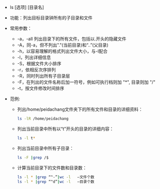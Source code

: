 - ls [选项] [目录名]
- 功能：列出目标目录钟所有的子目录和文件
- 常用参数：
  - -a，-all	列出目录下的所有文件，包括以.开头的隐藏文件
  - -A，同-a，但不列出"."(当前目录)和“..”(父目录)
  - -h，以容易理解的格式列出文件大小，与-l配合
  - -l，列出详细信息
  - -S，根据文件大小排序
  - -r，依相反次序排列
  - -R，同时列出所有子目录层
  - -F，在列出的文件名称后加一符号，例如可执行档则加 "*", 目录则加 "/"
  - -t，按文件修改时间排序

- 范例:

  - 列出/home/peidachang文件夹下的所有文件和目录的详细资料：

    ```bash
    ls -lR /home/peidachang
    ```
    
  - 列出当前目录中所有以“t”开头的目录的详细内容：
    
    ```bash
    ls -l t*
    ```
    
  - 列出当前目录中所有子目录：
    
    ```bash
    ls -F |grep /$
    ```
  - 计算当前目录下的文件数和目录数：
    
    ```bash
    ls -l * |grep “^-”|wc -l   —文件个数
    ls -l * |grep “^d”|wc -l   —目录个数
    ```
    

